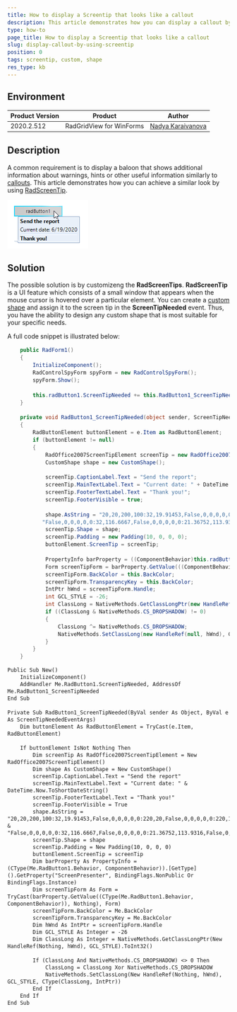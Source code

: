 ```yaml
---
title: How to display a Screentip that looks like a callout
description: This article demonstrates how you can display a callout by using Screentip
type: how-to
page_title: How to display a Screentip that looks like a callout
slug: display-callout-by-using-screentip
position: 0
tags: screentip, custom, shape
res_type: kb
---
```


## Environment
 
|Product Version|Product|Author|
|----|----|----|
|2020.2.512|RadGridView for WinForms|[Nadya Karaivanova](https://www.telerik.com/blogs/author/nadya-karaivanova)|
 
## Description

A common requirement is to display a baloon that shows additional information about warnings, hints or other useful information similarly to [callouts](https://en.wikipedia.org/wiki/Callout). This article demonstrates how you can achieve a similar look by using [RadScreenTip](https://docs.telerik.com/devtools/winforms/telerik-presentation-framework/tooltips-and-screentips/screen-tips).

 
![screentip-custom-shape.png](images/screentip-custom-shape.png)

## Solution 

The possible solution is by customizeng the **RadScreenTips**. **RadScreenTip** is a UI feature which consists of a small window that appears when the mouse cursor is hovered over a particular element. You can create a [custom shape](https://docs.telerik.com/devtools/winforms/telerik-presentation-framework/shapes/custom-shapes) and assign it to the screen tip in the **ScreenTipNeeded** event. Thus, you have the ability to design any custom shape that is most suitable for your specific needs.

A full code snippet is illustrated below:

````C#
    public RadForm1()
    {
        InitializeComponent();
        RadControlSpyForm spyForm = new RadControlSpyForm();
        spyForm.Show();

        this.radButton1.ScreenTipNeeded += this.RadButton1_ScreenTipNeeded;
    }
 
    private void RadButton1_ScreenTipNeeded(object sender, ScreenTipNeededEventArgs e)
    {
        RadButtonElement buttonElement = e.Item as RadButtonElement;
        if (buttonElement != null)
        {
            RadOffice2007ScreenTipElement screenTip = new RadOffice2007ScreenTipElement();
            CustomShape shape = new CustomShape();
        
            screenTip.CaptionLabel.Text = "Send the report";
            screenTip.MainTextLabel.Text = "Current date: " + DateTime.Now.ToShortDateString();
            screenTip.FooterTextLabel.Text = "Thank you!";
            screenTip.FooterVisible = true;
            
            shape.AsString = "20,20,200,100:32,19.91453,False,0,0,0,0,0:220,20,False,0,0,0,0,0:220,120,False,0,0,0,0,0:32,120.0855," +
           "False,0,0,0,0,0:32,116.6667,False,0,0,0,0,0:21.36752,113.9316,False,0,0,0,0,0:32,111.1966,False,0,0,0,0,0:";
            screenTip.Shape = shape;
            screenTip.Padding = new Padding(10, 0, 0, 0);
            buttonElement.ScreenTip = screenTip;

            PropertyInfo barProperty = ((ComponentBehavior)this.radButton1.Behavior).GetType().GetProperty("ScreenPresenter", BindingFlags.NonPublic | BindingFlags.Instance);
            Form screenTipForm = barProperty.GetValue(((ComponentBehavior)this.radButton1.Behavior), null) as Form;
            screenTipForm.BackColor = this.BackColor;
            screenTipForm.TransparencyKey = this.BackColor;
            IntPtr hWnd = screenTipForm.Handle;
            int GCL_STYLE = -26;
            int ClassLong = NativeMethods.GetClassLongPtr(new HandleRef(null, hWnd), GCL_STYLE).ToInt32();
            if ((ClassLong & NativeMethods.CS_DROPSHADOW) != 0)
            {
                ClassLong ^= NativeMethods.CS_DROPSHADOW;
                NativeMethods.SetClassLong(new HandleRef(null, hWnd), GCL_STYLE, (IntPtr)ClassLong);
            }
        }
    }

````
````VB.NET
Public Sub New()
    InitializeComponent()
    AddHandler Me.RadButton1.ScreenTipNeeded, AddressOf Me.RadButton1_ScreenTipNeeded
End Sub

Private Sub RadButton1_ScreenTipNeeded(ByVal sender As Object, ByVal e As ScreenTipNeededEventArgs)
    Dim buttonElement As RadButtonElement = TryCast(e.Item, RadButtonElement)

    If buttonElement IsNot Nothing Then
        Dim screenTip As RadOffice2007ScreenTipElement = New RadOffice2007ScreenTipElement()
        Dim shape As CustomShape = New CustomShape()
        screenTip.CaptionLabel.Text = "Send the report"
        screenTip.MainTextLabel.Text = "Current date: " & DateTime.Now.ToShortDateString()
        screenTip.FooterTextLabel.Text = "Thank you!"
        screenTip.FooterVisible = True
        shape.AsString = "20,20,200,100:32,19.91453,False,0,0,0,0,0:220,20,False,0,0,0,0,0:220,120,False,0,0,0,0,0:32,120.0855," & "False,0,0,0,0,0:32,116.6667,False,0,0,0,0,0:21.36752,113.9316,False,0,0,0,0,0:32,111.1966,False,0,0,0,0,0:"
        screenTip.Shape = shape
        screenTip.Padding = New Padding(10, 0, 0, 0)
        buttonElement.ScreenTip = screenTip
        Dim barProperty As PropertyInfo = (CType(Me.RadButton1.Behavior, ComponentBehavior)).[GetType]().GetProperty("ScreenPresenter", BindingFlags.NonPublic Or BindingFlags.Instance)
        Dim screenTipForm As Form = TryCast(barProperty.GetValue((CType(Me.RadButton1.Behavior, ComponentBehavior)), Nothing), Form)
        screenTipForm.BackColor = Me.BackColor
        screenTipForm.TransparencyKey = Me.BackColor
        Dim hWnd As IntPtr = screenTipForm.Handle
        Dim GCL_STYLE As Integer = -26
        Dim ClassLong As Integer = NativeMethods.GetClassLongPtr(New HandleRef(Nothing, hWnd), GCL_STYLE).ToInt32()

        If (ClassLong And NativeMethods.CS_DROPSHADOW) <> 0 Then
            ClassLong = ClassLong Xor NativeMethods.CS_DROPSHADOW
            NativeMethods.SetClassLong(New HandleRef(Nothing, hWnd), GCL_STYLE, CType(ClassLong, IntPtr))
        End If
    End If
End Sub

````

